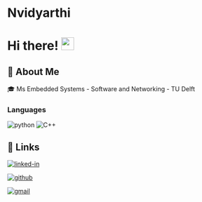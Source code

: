 # Nvidyarthi

# Hi there! <img src="https://media.giphy.com/media/hvRJCLFzcasrR4ia7z/giphy.gif" width="29px">

## 🚀 About Me

🎓 Ms Embedded Systems - Software and Networking  - TU Delft




### Languages


![python](https://img.shields.io/badge/Python-3776AB?style=for-the-badge&logo=python&logoColor=white)
![C++](https://img.shields.io/badge/C++-00599C?style=for-the-badge&logo=C++&logoColor=white)

## 🔗 Links


[![linked-in](https://img.shields.io/badge/Linked_In-0077B5?style=for-the-badge&logo=LinkedIn&logoColor=white)](https://www.linkedin.com/in/nishu-vidyarthi)

[![github](https://img.shields.io/badge/GitHub-000000?style=for-the-badge&logo=GitHub&logoColor=white)](https://github.com/Nvidyarthi)

[![gmail](https://img.shields.io/badge/Gmail-D14836?style=for-the-badge&logo=Gmail&logoColor=white)](mailto:https://github.com/Nvidyarthi)


